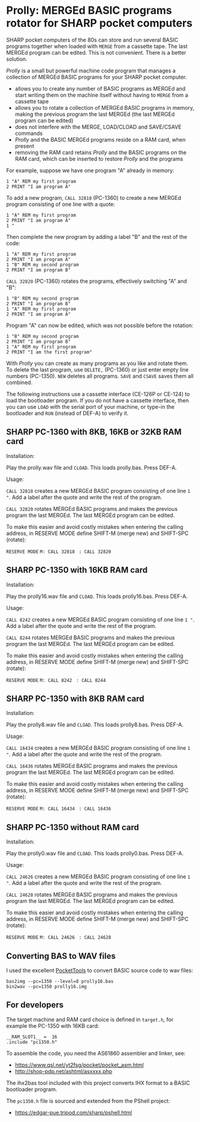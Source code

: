 # Prolly: MERGEd BASIC programs rotator for SHARP pocket computers

SHARP pocket computers of the 80s can store and run several BASIC programs
together when loaded with `MERGE` from a cassette tape.  The last MERGEd
program can be edited.  This is not convenient.  There is a better solution.

_Prolly_ is a small but powerful machine code program that manages a collection
of MERGEd BASIC programs for your SHARP pocket computer.

- allows you to create any number of BASIC programs as MERGEd and start writing
  them on the machine itself without having to `MERGE` from a cassette tape
- allows you to rotate a collection of MERGEd BASIC programs in memory, making
  the previous program the last MERGEd (the last MERGEd program can be edited)
- does not interfere with the MERGE, LOAD/CLOAD and SAVE/CSAVE commands
- _Prolly_ and the BASIC MERGEd programs reside on a RAM card, when present
- removing the RAM card retains _Prolly_ and the BASIC programs on the RAM
  card, which can be inserted to restore _Prolly_ and the programs

For example, suppose we have one program "A" already in memory:

    1 "A" REM my first program
    2 PRINT "I am program A"

To add a new program, `CALL 32818` (PC-1360) to create a new MERGEd program
consisting of one line with a quote:

    1 "A" REM my first program
    2 PRINT "I am program A"
    1 "

Then complete the new program by adding a label "B" and the rest of the code:

    1 "A" REM my first program
    2 PRINT "I am program A"
    1 "B" REM my second program
    2 PRINT "I am program B"

`CALL 32820` (PC-1360) rotates the programs, effectively switching "A" and "B":

    1 "B" REM my second program
    2 PRINT "I am program B"
    1 "A" REM my first program
    2 PRINT "I am program A"

Program "A" can now be edited, which was not possible before the rotation:

    1 "B" REM my second program
    2 PRINT "I am program B"
    1 "A" REM my first program
    2 PRINT "I am the first program"

With _Prolly_ you can create as many programs as you like and rotate them.  To
delete the last program, use `DELETE,` (PC-1360) or just enter empty line
numbers (PC-1350).  `NEW` deletes all programs.  `SAVE` and `CSAVE` saves them
all combined.

The following instructions use a cassette interface (CE-126P or CE-124) to load
the bootloader program.  If you do not have a cassette interface, then you can
use `LOAD` with the serial port of your machine, or type-in the bootloader and
`RUN` (instead of DEF-A) to verify it.

## SHARP PC-1360 with 8KB, 16KB or 32KB RAM card

Installation:

Play the prolly.wav file and `CLOAD`.  This loads prolly.bas.  Press DEF-A.

Usage:

`CALL 32818` creates a new MERGEd BASIC program consisting of one line `1 "`.
Add a label after the quote and write the rest of the program.

`CALL 32820` rotates MERGEd BASIC programs and makes the previous program the
last MERGEd.  The last MERGEd program can be edited.

To make this easier and avoid costly mistakes when entering the calling
address, in RESERVE MODE define SHIFT-M (merge new) and SHIFT-SPC (rotate):

`RESERVE MODE`
`M: CALL 32818`
` : CALL 32820`

## SHARP PC-1350 with 16KB RAM card

Installation:

Play the prolly16.wav file and `CLOAD`.  This loads prolly16.bas.  Press DEF-A.

Usage:

`CALL 8242` creates a new MERGEd BASIC program consisting of one line `1 "`.
Add a label after the quote and write the rest of the program.

`CALL 8244` rotates MERGEd BASIC programs and makes the previous program the
last MERGEd.  The last MERGEd program can be edited.

To make this easier and avoid costly mistakes when entering the calling
address, in RESERVE MODE define SHIFT-M (merge new) and SHIFT-SPC (rotate):

`RESERVE MODE`
`M: CALL 8242`
` : CALL 8244`

## SHARP PC-1350 with 8KB RAM card

Installation:

Play the prolly8.wav file and `CLOAD`.  This loads prolly8.bas.  Press DEF-A.

Usage:

`CALL 16434` creates a new MERGEd BASIC program consisting of one line `1 "`.
Add a label after the quote and write the rest of the program.

`CALL 16436` rotates MERGEd BASIC programs and makes the previous program the
last MERGEd.  The last MERGEd program can be edited.

To make this easier and avoid costly mistakes when entering the calling
address, in RESERVE MODE define SHIFT-M (merge new) and SHIFT-SPC (rotate):

`RESERVE MODE`
`M: CALL 16434`
` : CALL 16436`

## SHARP PC-1350 without RAM card

Installation:

Play the prolly0.wav file and `CLOAD`.  This loads prolly0.bas.  Press DEF-A.

Usage:

`CALL 24626` creates a new MERGEd BASIC program consisting of one line `1 "`.
Add a label after the quote and write the rest of the program.

`CALL 24628` rotates MERGEd BASIC programs and makes the previous program the
last MERGEd.  The last MERGEd program can be edited.

To make this easier and avoid costly mistakes when entering the calling
address, in RESERVE MODE define SHIFT-M (merge new) and SHIFT-SPC (rotate):

`RESERVE MODE`
`M: CALL 24626`
` : CALL 24628`

## Converting BAS to WAV files

I used the excellent [PocketTools](https://www.peil-partner.de/ifhe.de/sharp/)
to convert BASIC source code to wav files:

    bas2img --pc=1350 --level=8 prolly16.bas
    bin2wav --pc=1350 prolly16.img

## For developers

The target machine and RAM card choice is defined in `target.h`, for example
the PC-1350 with 16KB card:

    __RAM_SLOT1__ =  16
    .include "pc1350.h"

To assemble the code, you need the AS61860 assembler and linker, see:
- <https://www.qsl.net/yt2fsg/pocket/pocket_asm.html>
- <http://shop-pdp.net/ashtml/asxxxx.php>

The ihx2bas tool included with this project converts IHX format to a BASIC
bootloader program.

The `pc1350.h` file is sourced and extended from the PShell project:
- <https://edgar-pue.tripod.com/sharp/pshell.html>
